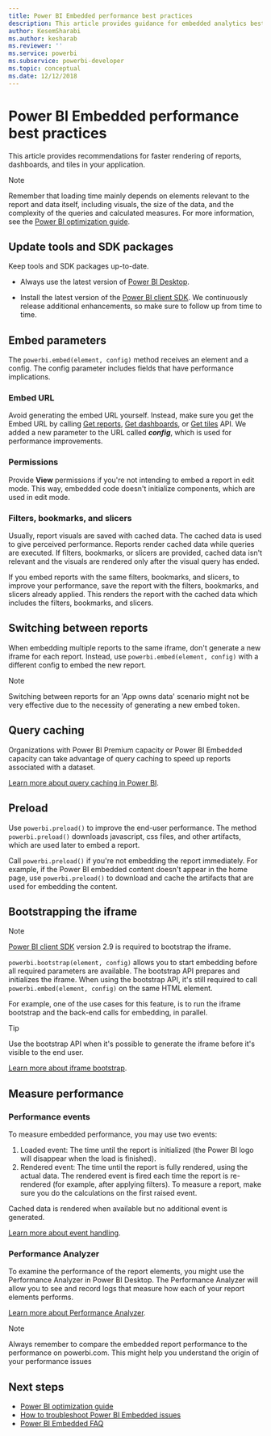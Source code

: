 ```yaml
---
title: Power BI Embedded performance best practices
description: This article provides guidance for embedded analytics best practices
author: KesemSharabi
ms.author: kesharab
ms.reviewer: ''
ms.service: powerbi
ms.subservice: powerbi-developer
ms.topic: conceptual
ms.date: 12/12/2018
---
```


# Power BI Embedded performance best practices

This article provides recommendations for faster rendering of reports, dashboards, and tiles in your application.

> [!Note]
> Remember that loading time mainly depends on elements relevant to the report and data itself, including visuals, the size of the data, and the complexity of the queries and calculated measures. For more information, see the [Power BI optimization guide](../../guidance/power-bi-optimization.md).

## Update tools and SDK packages

Keep tools and SDK packages up-to-date.

* Always use the latest version of [Power BI Desktop](https://powerbi.microsoft.com/desktop/).

* Install the latest version of the [Power BI client SDK](https://github.com/Microsoft/PowerBI-JavaScript). We continuously release additional enhancements, so make sure to follow up from time to time.

## Embed parameters

The `powerbi.embed(element, config)` method receives an element and a config. The config parameter includes fields that have performance implications.

### Embed URL

Avoid generating the embed URL yourself. Instead, make sure you get the Embed URL by calling [Get reports](/rest/api/power-bi/reports/getreportsingroup), [Get dashboards](/rest/api/power-bi/dashboards/getdashboardsingroup), or [Get tiles](/rest/api/power-bi/dashboards/gettilesingroup) API. We added a new parameter to the URL called **_config_**, which is used for performance improvements.

### Permissions

Provide **View** permissions if you're not intending to embed a report in edit mode. This way, embedded code doesn't initialize components, which are used in edit mode.

### Filters, bookmarks, and slicers

Usually, report visuals are saved with cached data. The cached data is used to give perceived performance. Reports render cached data while queries are executed. If filters, bookmarks, or slicers are provided, cached data isn't relevant and the visuals are rendered only after the visual query has ended.

If you embed reports with the same filters, bookmarks, and slicers, to improve your performance, save the report with the filters, bookmarks, and slicers already applied. This renders the report with the cached data which includes the filters, bookmarks, and slicers.

## Switching between reports

When embedding multiple reports to the same iframe, don't generate a new iframe for each report. Instead, use `powerbi.embed(element, config)` with a different config to embed the new report.

> [!NOTE]
> Switching between reports for an 'App owns data' scenario might not be very effective due to the necessity of generating a new embed token.

## Query caching

Organizations with Power BI Premium capacity or Power BI Embedded capacity can take advantage of query caching to speed up reports associated with a dataset.

[Learn more about query caching in Power BI](../../power-bi-query-caching.md).

## Preload

Use `powerbi.preload()` to improve the end-user performance. The method `powerbi.preload()` downloads javascript, css files, and other artifacts, which are used later to embed a report.

Call `powerbi.preload()` if you're not embedding the report immediately. For example, if the Power BI embedded content doesn't appear in the home page, use `powerbi.preload()` to download and cache the artifacts that are used for embedding the content.

## Bootstrapping the iframe

> [!NOTE]
> [Power BI client SDK](https://github.com/Microsoft/PowerBI-JavaScript) version 2.9 is required to bootstrap the iframe.

`powerbi.bootstrap(element, config)` allows you to start embedding before all required parameters are available. The bootstrap API prepares and initializes the iframe.
When using the bootstrap API, it's still required to call `powerbi.embed(element, config)` on the same HTML element.

For example, one of the use cases for this feature, is to run the iframe bootstrap and the back-end calls for embedding, in parallel.
> [!TIP]
> Use the bootstrap API when it's possible to generate the iframe before it's visible to the end user.

[Learn more about iframe bootstrap](https://github.com/Microsoft/PowerBI-JavaScript/wiki/Bootstrap-For-Better-Performance).

## Measure performance

### Performance events

To measure embedded performance, you may use two events:

1. Loaded event: The time until the report is initialized (the Power BI logo will disappear when the load is finished).
2. Rendered event: The time until the report is fully rendered, using the actual data. The rendered event is fired each time the report is re-rendered (for example, after applying filters). To measure a report, make sure you do the calculations on the first raised event.

Cached data is rendered when available but no additional event is generated.

[Learn more about event handling](https://github.com/Microsoft/PowerBI-JavaScript/wiki/Handling-Events).

### Performance Analyzer

To examine the performance of the report elements, you might use the Performance Analyzer in Power BI Desktop.
The Performance Analyzer will allow you to see and record logs that measure how each of your report elements performs.

[Learn more about Performance Analyzer](../../desktop-performance-analyzer.md).

> [!NOTE]
> Always remember to compare the embedded report performance to the performance on powerbi.com. This might help you understand the origin of your performance issues

## Next steps

* [Power BI optimization guide](../../guidance/power-bi-optimization.md)
* [How to troubleshoot Power BI Embedded issues](embedded-troubleshoot.md)
* [Power BI Embedded FAQ](embedded-faq.md)
